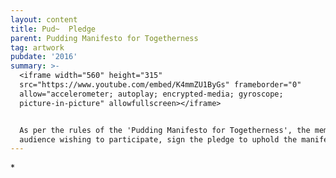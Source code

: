 ```yaml
---
layout: content
title: Pud~  Pledge
parent: Pudding Manifesto for Togetherness
tag: artwork
pubdate: '2016'
summary: >-
  <iframe width="560" height="315"
  src="https://www.youtube.com/embed/K4mmZU1ByGs" frameborder="0"
  allow="accelerometer; autoplay; encrypted-media; gyroscope;
  picture-in-picture" allowfullscreen></iframe>


  As per the rules of the 'Pudding Manifesto for Togetherness', the members of
  audience wishing to participate, sign the pledge to uphold the manifesto.
---
```

\*
